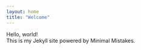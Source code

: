 ```yaml
---
layout: home
title: "Welcome"
---
```


Hello, world!  
This is my Jekyll site powered by Minimal Mistakes.